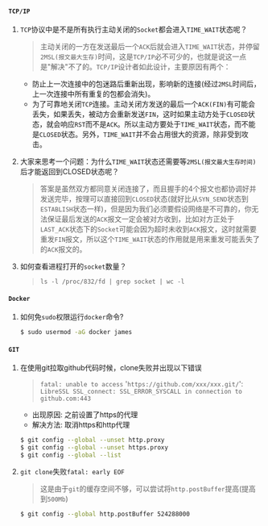

#### `TCP/IP`

1. `TCP`协议中是不是所有执行主动关闭的`Socket`都会进入`TIME_WAIT`状态呢？
    > 主动关闭的一方在发送最后一个`ACK`后就会进入`TIME_WAIT`状态，并停留`2MSL(报文最大生存)`时间，这是`TCP/IP`必不可少的，也就是说这一点是"解决"不了的。`TCP/IP`设计者如此设计，主要原因有两个：
   - 防止上一次连接中的包迷路后重新出现，影响新的连接(经过`2MSL`时间后，上一次连接中所有重复的包都会消失)。
   - 为了可靠地关闭`TCP`连接。主动关闭方发送的最后一个`ACK(FIN)`有可能会丢失，如果丢失，被动方会重新发送`FIN`，这时如果主动方处于`CLOSED`状态，就会响应`RST`而不是`ACK`。所以主动方要处于`TIME_WAIT`状态，而不能是`CLOSED`状态。另外，`TIME_WAIT`并不会占用很大的资源，除非受到攻击。

2. 大家来思考一个问题：为什么`TIME_WAIT`状态还需要等`2MSL(报文最大生存时间)`后才能返回到CLOSED状态呢？
    > 答案是虽然双方都同意关闭连接了，而且握手的4个报文也都协调好并发送完毕，按理可以直接回到`CLOSED`状态(就好比从`SYN_SEND`状态到`ESTABLISH`状态一样)，但是因为我们必须要假设网络是不可靠的，你无法保证最后发送的`ACK`报文一定会被对方收到，比如对方正处于`LAST_ACK`状态下的`Socket`可能会因为超时未收到`ACK`报文，这时就需要重发`FIN`报文，所以这个`TIME_WAIT`状态的作用就是用来重发可能丢失了的`ACK`报文的。

3. 如何查看进程打开的`socket`数量？
    > `ls -l /proc/832/fd | grep socket | wc -l`


#### `Docker`

1. 如何免`sudo`权限运行`docker`命令?
    ```bash
    $ sudo usermod -aG docker james
    ```

#### `GIT`

1.  在使用git拉取github代码时候，clone失败并出现以下错误

    > `fatal: unable to access` '`https://github.com/xxx/xxx.git/`': `LibreSSL SSL_connect: SSL_ERROR_SYSCALL in connection to github.com:443`

    - 出现原因: 之前设置了https的代理
    - 解决方法: 取消https和http代理

  
    ```bash
    $ git config --global --unset http.proxy
    $ git config --global --unset https.proxy
    $ git config --global --list
    ```

1.  `git clone`失败`fatal: early EOF`

    > 这是由于`git`的缓存空间不够，可以尝试将`http.postBuffer`提高(提高到`500Mb`)

    ```bash
    $ git config --global http.postBuffer 524288000
    ```